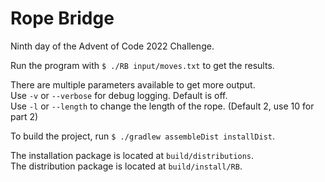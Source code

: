 # Rope Bridge

Ninth day of the Advent of Code 2022 Challenge.

Run the program with `$ ./RB input/moves.txt` to get the results.

There are multiple parameters available to get more output.  
Use `-v` or `--verbose` for debug logging. Default is off.  
Use `-l` or `--length` to change the length of the rope. (Default 2, use 10 for part 2)  

To build the project, run `$ ./gradlew assembleDist installDist`.

The installation package is located at `build/distributions`.  
The distribution package is located at `build/install/RB`.
